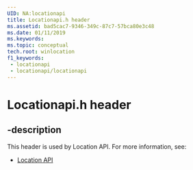 ```yaml
---
UID: NA:locationapi
title: Locationapi.h header
ms.assetid: bad5cac7-9346-349c-87c7-57bca80e3c48
ms.date: 01/11/2019
ms.keywords: 
ms.topic: conceptual
tech.root: winlocation
f1_keywords:
 - locationapi
 - locationapi/locationapi
---
```


# Locationapi.h header


## -description

This header is used by Location API. For more information, see:

- [Location API](../_winlocation/index.md)

